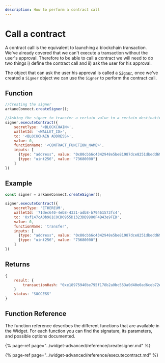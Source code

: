 ```yaml
---
description: How to perform a contract call
---
```


# Call a contract

A contract call is the equivalent to launching a blockchain transaction. We've already covered that we can't execute a transaction without the user's approval. Therefore to be able to call a contract we will need to do two things i\) define the contract call and ii\) ask the user for his approval.

The object that can ask the user his approval is called a [`Signer`](../widget-advanced/object-type-reference/signer.md), once we've created a `Signer` object we can use the `Signer` to perform the contract call.

## Function

```javascript
//Creating the signer
arkaneConnect.createSigner();

//Asking the signer to transfer a certain value to a certain destination.
signer.executeContract({
    secretType: '<BLOCKCHAIN>',
    walletId: '<WALLET_ID>',
    to: '<BLOCKCHAIN ADDRESS>',
    value: 0,
    functionName: '<CONTRACT_FUNCTION_NAME>',
    inputs: [
      {type: "address", value: "0x80cbb6c4342948e5be81987dce8251dbedd69138"},
      {type: "uint256", value: "73680000"}
    ]
})
```

## Example

```javascript
const signer = arkaneConnect.createSigner();

signer.executeContract({
    secretType: 'ETHEREUM',
    walletId: '71dec640-4eb8-4321-adb8-b79461573fc4',
    to: '0xf147cA0b981C0CD0955D1323DB9980F4B43e9FED',
    value: 0,
    functionName: 'transfer',
    inputs: [
      {type: "address", value: "0x80cbb6c4342948e5be81987dce8251dbedd69138"},
      {type: "uint256", value: "73680000"}
    ]
})
```

## Returns

```javascript
{
    result: {
        transactionHash: "0xe18975940be795f178b2a0bc553a0d40e0ad6ceb72ee5f62ac53f0a816b4460f"
    }
    status: "SUCCESS"
}
```

## Function Reference

The function reference describes the different functions that are available in the Widget. For each function you can find the signature, its parameters, and possible options documented.

{% page-ref page="../widget-advanced/reference/createsigner.md" %}

{% page-ref page="../widget-advanced/reference/executecontract.md" %}

